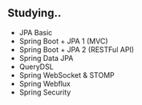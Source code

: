 ## Studying..

- JPA Basic
- Spring Boot + JPA 1 (MVC) 
- Spring Boot + JPA 2 (RESTFul API)
- Spring Data JPA 
- QueryDSL
- Spring WebSocket & STOMP 
- Spring Webflux
- Spring Security
